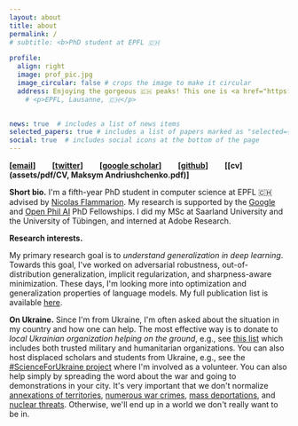 ```yaml
---
layout: about
title: about
permalink: /
# subtitle: <b>PhD student at EPFL 🇨🇭 

profile:
  align: right
  image: prof_pic.jpg
  image_circular: false # crops the image to make it circular
  address: Enjoying the gorgeous 🇨🇭 peaks! This one is <a href="https://en.wikipedia.org/wiki/Rochers_de_Naye">Rochers de Naye</a>. #>
    # <p>EPFL, Lausanne, 🇨🇭</p>
    

news: true  # includes a list of news items
selected_papers: true # includes a list of papers marked as "selected={true}"
social: true  # includes social icons at the bottom of the page
---
```


**[[email](mailto:maksym@andriushchenko.me)]** &emsp; &nbsp;
**[[twitter](https://twitter.com/maksym_andr)]** &emsp; &nbsp;
**[[google scholar](https://scholar.google.com/citations?user=ZNtuJYoAAAAJ)]** &emsp; &nbsp;
**[[github](https://github.com/max-andr)]** &emsp; &nbsp;
**[[cv](assets/pdf/CV, Maksym Andriushchenko.pdf)]**

<!-- github_username: max-andr # your GitHub user name
# gitlab_username: # your GitLab user name
twitter_username: maksym_andr # your Twitter handle
linkedin_username: maksym-andriushchenko # your LinkedIn user name
scholar_userid: ZNtuJYoAAAAJ -->

**Short bio.** I'm a fifth-year PhD student in computer science at EPFL 🇨🇭 advised by [Nicolas Flammarion](https://people.epfl.ch/nicolas.flammarion). My research is supported by the [Google](https://research.google/outreach/phd-fellowship/recipients/) and [Open Phil AI](https://www.openphilanthropy.org/grants/open-phil-ai-fellowship-2022-class/) PhD Fellowships. I did my MSc at Saarland University and the University of Tübingen, and interned at Adobe Research. 
<!-- My current research mainly focuses on developing a better understanding of the training dynamics of deep networks and their adversarial robustness.  -->
<!-- **Formal bio.** Maksym Andriushchenko is a fourth-year PhD student in computer science at EPFL (École Polytechnique Fédérale de Lausanne) in Switzerland. He obtained his MSc from Saarland University, Germany. His research mainly focuses on how to better understand the training dynamics of deep networks and make machine learning algorithms adversarially robust. Maksym has published eleven papers at major machine learning and computer vision conferences (NeurIPS, ICML, ICLR, CVPR, ECCV, etc). His research is supported by the Google and OpenPhil PhD Fellowships. -->


**Research interests.**
<!-- My primary research goal is to understand generalization in deep learning. I'm interested in the training dynamics of commonly used algorithms (e.g., [SGD with large step sizes](https://arxiv.org/abs/2210.05337), [sharpness-aware minimization](https://arxiv.org/abs/2206.06232), [fine-tuning language models](https://arxiv.org/abs/2006.04884)), adversarial robustness ([formal guarantees](https://arxiv.org/abs/1705.08475), [square attack](https://arxiv.org/abs/1912.00049), [fast adversarial training](https://arxiv.org/abs/2007.02617), [RobustBench](https://arxiv.org/abs/2010.09670)), and out-of-distribution generalization ([curious ReLU properties](https://arxiv.org/abs/1812.05720), generalization to image [corruptions](https://arxiv.org/abs/2103.02325) and [digital manipulations](https://arxiv.org/abs/2202.12860)).  -->
My primary research goal is to *understand generalization in deep learning*. Towards this goal, I've worked on adversarial robustness, out-of-distribution generalization, implicit regularization, and sharpness-aware minimization. These days, I'm looking more into optimization and generalization properties of language models. My full publication list is available [here](https://scholar.google.com/citations?user=ZNtuJYoAAAAJ).


**On Ukraine.** Since I'm from Ukraine, I'm often asked about the situation in my country and how one can help. The most effective way is to donate to *local Ukrainian organization helping on the ground*, e.g., see [this list](https://standforukraine.com/) which includes both trusted military and humanitarian organizations. You can also host displaced scholars and students from Ukraine, e.g., see the [#ScienceForUkraine project](https://scienceforukraine.eu/) where I'm involved as a volunteer. You can also help simply by spreading the word about the war and going to demonstrations in your city. It's very important that we don't normalize [annexations of territories](https://en.wikipedia.org/wiki/2022_annexation_referendums_in_Russian-occupied_Ukraine), [numerous war crimes](https://en.wikipedia.org/wiki/War_crimes_in_the_2022_Russian_invasion_of_Ukraine), [mass deportations](https://theconversation.com/ukraine-war-reports-of-mass-deportations-recall-russias-dark-history-of-forcible-relocations-190272), and [nuclear threats](https://www.theatlantic.com/newsletters/archive/2022/09/russias-nuclear-threats/671571/). Otherwise, we'll end up in a world we don't really want to be in.


<!-- ## highlight -->

<!-- Check our ICML'22 paper -->
<!-- ![sam](./assets/img/publication_preview/sam_paper.png) -->
<!-- <div style="text-align: center;">
  <img src="./assets/img/publication_preview/sam_paper.png" alt="SAM slide" width="75%"/>
</div> -->



<!-- ## selected publications
Full list: **[google scholar](https://scholar.google.com/citations?user=ZNtuJYoAAAAJ)**

**M. Andriushchenko**, N. Flammarion. *[Towards Understanding Sharpness-Aware Minimization](https://arxiv.org/abs/2206.06232)* (ICML'22)

**M. Andriushchenko**, X. Li, G. Oxholm, T. Gittings, T. Bui, N. Flammarion, J. Collomosse *[ARIA: Adversarially Robust Image Attribution](https://arxiv.org/abs/2202.12860)* (CVPR'22 Workshop on Media Forensics)

F. Croce\*, **M. Andriushchenko\***, V. Sehwag*, N. Flammarion, M. Chiang, P. Mittal, M. Hein. RobustBench: a standardized adversarial robustness benchmark (NeurIPS'21 Datasets and Benchmarks Track, Best Paper Honorable Mention Prize at ICLR'21 Workshop on Security and Safety in Machine Learning Systems)

M. Mosbach, **M. Andriushchenko**, D. Klakow. On the Stability of Fine-tuning BERT: Misconceptions, Explanations, and Strong Baselines (ICLR'21)

**M. Andriushchenko**, N. Flammarion. Understanding and Improving Fast Adversarial training (NeurIPS'20) 

**M. Andriushchenko\***, F. Croce\*, N. Flammarion, M. Hein. Square Attack: a query-efficient black-box adversarial attack via random search (ECCV'20)

**M. Andriushchenko**, M. Hein. Provably Robust Boosted Decision Stumps and Trees against Adversarial Attacks
(NeurIPS'19)

M. Hein, **M. Andriushchenko**, J. Bitterwolf. Why ReLU networks yield high-confidence predictions far away from the training data and how to mitigate the problem (oral at CVPR'19, 5.6% acceptance rate)

M. Hein and **M. Andriushchenko**. Formal Guarantees on the Robustness of a Classifier Against Adversarial Manipulation (NeurIPS'17) -->